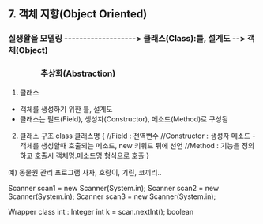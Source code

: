 ## 7. 객체 지향(Object Oriented) 

### 실생활을 모델링 -------------------> 클래스(Class):틀, 설계도 --> 객체(Object) <br>
### &emsp;&emsp;&emsp;&emsp;추상화(Abstraction)

1) 클래스 
- 객체를 생성하기 위한 틀, 설계도
- 클래스는 필드(Field), 생성자(Constructor), 메소드(Method)로 구성됨

2) 클래스 구조
class 클래스명 {
	//Field : 전역변수
	//Constructor : 생성자 메소드 - 객체를 생성할때 호출되는 메소드, new 키워드 뒤에 선언
	//Method : 기능을 정의하고 호출시 객체명.메소드명 형식으로 호출
}





예) 동물원 관리 프로그램 
사자, 호랑이, 기린, 코끼리..




Scanner scan1 = new Scanner(System.in); 
Scanner scan2 = new Scanner(System.in); 
Scanner scan3 = new Scanner(System.in); 



Wrapper class
int : Integer
int k = scan.nextInt();
boolean
